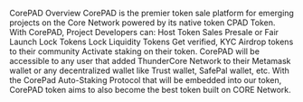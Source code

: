 CorePAD Overview CorePAD is the premier token sale platform for emerging projects on the Core Network powered by its native token CPAD Token. 
With CorePAD, Project Developers can:
Host Token Sales
Presale or Fair Launch
Lock Tokens
Lock Liquidity Tokens 
Get verified, KYC
Airdrop tokens to their community
Activate staking on their token.
CorePAD will be accessible to any user that added ThunderCore Network to their Metamask wallet or any decentralized wallet like Trust wallet, SafePal wallet, etc.
With the CorePad Auto-Staking Protocol that will be embedded into our token, CorePAD token aims to also become the best token built on CORE Network.
